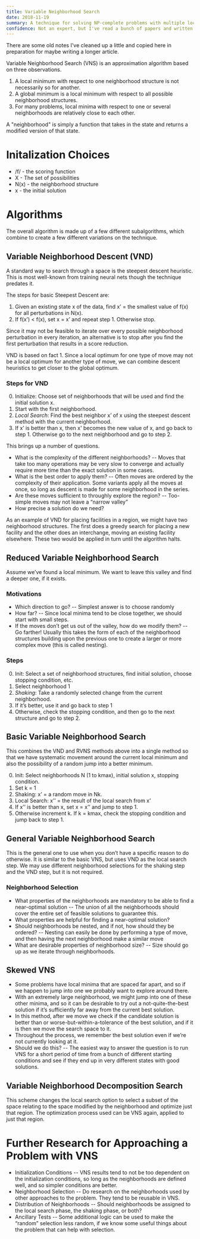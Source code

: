 ```yaml
---
title: Variable Neighborhood Search
date: 2018-11-19
summary: A technique for solving NP-complete problems with multiple local minima
confidence: Not an expert, but I've read a bunch of papers and written an implementation. I assume a passing familiarity with terminology around gradient descent.
---
```


There are some old notes I've cleaned up a little and copied here in preparation for maybe writing a longer article.

Variable Neighborhood Search (VNS) is an approximation algorithm based on three observations.

1. A local minimum with respect to one neighborhood structure is not necessarily so for another.
2. A global minimum is a local minimum with respect to all possible neighborhood structures.
3. For many problems, local minima with respect to one or several neighborhoods are relatively close to each other.

A "neighborhood" is simply a function that takes in the state and returns a modified version of that state.

# Initalization Choices

- /f/  - the scoring function
- X - The set of possibilities
- N(x) - the neighborhood structure
- x - the initial solution

# Algorithms

The overall algorithm is made up of a few different subalgorithms, which combine to create a few different variations on the technique.

## Variable Neighborhood Descent (VND)

A standard way to search through a space is the steepest descent heuristic. This is most well-known from training neural nets though the technique predates it.

The steps for basic Steepest Descent are:

1. Given an existing state x of the data, find x’ = the smallest value of f(x) for all perturbations in N(x).
2. If f(x’) < f(x), set x = x’ and repeat step 1. Otherwise stop.

Since it may not be feasible to iterate over every possible neighborhood perturbation in every iteration, an alternative is to stop after you find the first perturbation that results in a score reduction.

VND is based on fact 1. Since a local optimum for one type of move may not be a local optimum for another type of move, we can combine descent heuristics to get closer to the global optimum.

### Steps for VND

0. Initialize: Choose set of neighborhoods that will be used and find the initial solution x.
1. Start with the first neighborhood.
2. *Local Search*: Find the best neighbor x’ of x using the steepest descent method with the current neighborhood.
3. If x’ is better than x, then x' becomes the new value of x, and go back to step 1. Otherwise go to the next neighborhood and go to step 2.

This brings up a number of questions.

- What is the complexity of the different neighborhoods? -- Moves that take too many operations may be very slow to converge and actually require more time than the exact solution in some cases.
- What is the best order to apply them? -- Often moves are ordered by the complexity of their application. Some variants apply all the moves at once, so long as descent is made for some neighborhood in the series.
- Are these moves sufficient to throughly explore the region? -- Too-simple moves may not leave a “narrow valley”
- How precise a solution do we need?

As an example of VND for placing facilities in a region, we might have two neighborhood structures. The first does a greedy search for placing a new facility and the other does an interchange, moving an existing facility elsewhere. These two would be applied in turn until the algorithm halts.

## Reduced Variable Neighborhood Search

Assume we’ve found a local minimum. We want to leave this valley and find a deeper one, if it exists.

### Motivations

- Which direction to go? -- Simplest answer is to choose randomly
- How far? -- Since local minima tend to be close together, we should start with small steps.
- If the moves don’t get us out of the valley, how do we modify them? -- Go farther! Usually this takes the form of each of the neighborhood structures building upon the previous one to create a larger or more complex move (this is called nesting).

### Steps

0. Init: Select a set of neighborhood structures, find initial solution, choose stopping condition, etc.
1. Select neighborhood 1
2. *Shaking*: Take a randomly selected change from the current neighborhood.
3. If it’s better, use it and go back to step 1
4. Otherwise, check the stopping condition, and then go to the next structure and go to step 2.

## Basic Variable Neighborhood Search

This combines the VND and RVNS methods above into a single method so that we have systematic movement around the current local minimum and also the possibility of a random jump into a better minimum.

0. Init: Select neighborhoods N (1 to kmax), initial solution x, stopping condition.
1. Set k = 1
2. Shaking: x’ = a random move in Nk.
3. Local Search: x’’ = the result of the local search from x’
4. If x’’ is better than x, set x = x’’ and jump to step 1.
5. Otherwise increment k. If k = kmax, check the stopping condition and jump back to step 1.

## General Variable Neighborhood Search

This is the general one to use when you don’t have a specific reason to do otherwise. It is similar to the basic VNS, but uses VND as the local search step. We may use different neighborhood selections for the shaking step and the VND step, but it is not required.

### Neighborhood Selection

-	What properties of the neighborhoods are mandatory to be able to find a near-optimal solution -- The union of all the neighborhoods should cover the entire set of feasible solutions to guarantee this.
- 	What properties are helpful for finding a near-optimal solution?
-	Should neighborhoods be nested, and if not, how should they be ordered? -- Nesting can easily be done by performing a type of move, and then having the next neighborhood make a similar move
-	What are desirable properties of neighborhood size? -- Size should go up as we iterate through neighborhoods.

## Skewed VNS

- 	Some problems have local minima that are spaced far apart, and so if we happen to jump into one we probably want to explore around there.
- 	With an extremely large neighborhood, we might jump into one of these other minima, and so it can be desirable to try out a not-quite-the-best solution if it’s sufficiently far away from the current best solution.
- 	In this method, after we move we check if the candidate solution is better than or worse-but-within-a-tolerance of the best solution, and if it is then we move the search space to it.
- 	Throughout the process, we remember the best solution even if we’re not currently looking at it.
-	Should we do this? -- The easiest way to answer the question is to run VNS for a short period of time from a bunch of different starting conditions and see if they end up in very different states with good solutions.

## Variable Neighborhood Decomposition Search

This scheme changes the local search option to select a subset of the space relating to the space modified by the neighborhood and optimize just that region. The optimization process used can be VNS again, applied to just that region.

# Further Research for Approaching a Problem with VNS

-	Initialization Conditions -- VNS results tend to not be too dependent on the initialization conditions, so long as the neighborhoods are defined well, and so simpler conditions are better.
-	Neighborhood Selection -- Do research on the neighborhoods used by other approaches to the problem. They tend to be reusable in VNS.
-	Distribution of Neighborhoods -- Should neighborhoods be assigned to the local search phase, the shaking phase, or both?
-	Ancillary Tests -- Some additional logic can be used to make the “random” selection less random, if we know some useful things about the problem that can help with selection.
